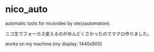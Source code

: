 # nico_auto
automatic tools for nicovideo by xte(xautomation).

ニコ生でフォーカス変えるのがめんどくさかったのでマクロ作りました。

works on my machine.(my display: 1440x900)
